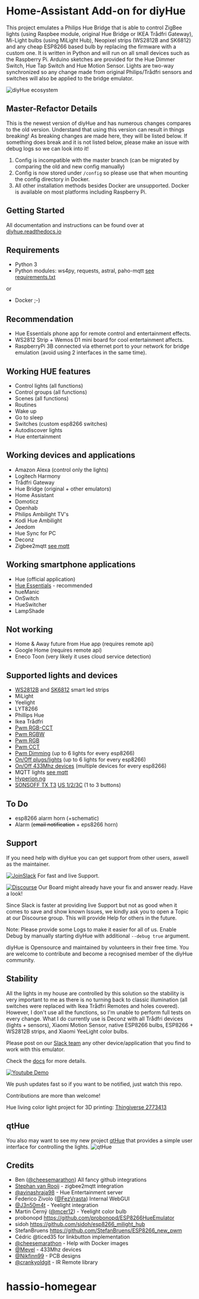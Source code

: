 # Home-Assistant Add-on for diyHue

This project emulates a Philips Hue Bridge that is able to control ZigBee lights (using Raspbee module, original Hue Bridge or IKEA Trådfri Gateway), Mi-Light bulbs (using MiLight Hub), Neopixel strips (WS2812B and SK6812) and any cheap ESP8266 based bulb by replacing the firmware with a custom one.
It is written in Python and will run on all small devices such as the Raspberry Pi. Arduino sketches are provided for the Hue Dimmer Switch, Hue Tap Switch and Hue Motion Sensor. Lights are two-way synchronized so any change made from original Philips/Trådfri sensors and switches will also be
applied to the bridge emulator.

![diyHue ecosystem](https://raw.githubusercontent.com/diyhue/diyhue.github.io/master/assets/images/hue-map.png)

## Master-Refactor Details

This is the newest version of diyHue and has numerous changes compares to the old version. Understand that using this version can result in things breaking! As breaking changes are made here, they will be listed below. If something does break and it is not listed below, please make an issue with
debug logs so we can look into it!

1. Config is incompatible with the master branch (can be migrated by comparing the old and new config manually)
2. Config is now stored under `/config` so please use that when mounting the config directory in Docker.
3. All other installation methods besides Docker are unsupported. Docker is available on most platforms including Raspberry Pi.

## Getting Started

All documentation and instructions can be found over at [diyhue.readthedocs.io](https://diyhue.readthedocs.io/)

## Requirements

-    Python 3
-    Python modules: ws4py, requests, astral, paho-mqtt [see requirements.txt](./requirements.txt)

or

-    Docker ;-)

## Recommendation

-    Hue Essentials phone app for remote control and entertainment effects.
-    WS2812 Strip + Wemos D1 mini board for cool entertainment affects.
-    RaspberryPi 3B connected via ethernet port to your network for bridge emulation (avoid using 2 interfaces in the same time).

## Working HUE features

-    Control lights (all functions)
-    Control groups (all functions)
-    Scenes (all functions)
-    Routines
-    Wake up
-    Go to sleep
-    Switches (custom esp8266 switches)
-    Autodiscover lights
-    Hue entertainment

## Working devices and applications

-    Amazon Alexa (control only the lights)
-    Logitech Harmony
-    Trådfri Gateway
-    Hue Bridge (original + other emulators)
-    Home Assistant
-    Domoticz
-    Openhab
-    Philips Ambilight TV's
-    Kodi Hue Ambilight
-    Jeedom
-    Hue Sync for PC
-    Deconz
-    Zigbee2mqtt [see mqtt](https://diyhue.readthedocs.io/en/latest/lights/mqtt.html)

## Working smartphone applications

-    Hue (official application)
-    [Hue Essentials](https://play.google.com/store/apps/details?id=com.superthomaslab.hueessentials) - recommended
-    hueManic
-    OnSwitch
-    HueSwitcher
-    LampShade

## Not working

-    Home & Away future from Hue app (requires remote api)
-    Google Home (requires remote api)
-    Eneco Toon (very likely it uses cloud service detection)

## Supported lights and devices

-    [WS2812B](https://github.com/diyhue/Lights/tree/master/Arduino/Generic_WS2812_Strip) and [SK6812](https://github.com/diyhue/Lights/tree/master/Arduino/Generic_SK6812_Strip) smart led strips
-    MiLight
-    Yeelight
-    LYT8266
-    Phillips Hue
-    Ikea Trådfri
-    [Pwm RGB-CCT](https://github.com/diyhue/Lights/tree/master/Arduino/Generic_RGB_CCT_Light)
-    [Pwm RGBW](https://github.com/diyhue/Lights/tree/master/Arduino/Generic_RGBW_Light)
-    [Pwm RGB](https://github.com/diyhue/Lights/tree/master/Arduino/Generic_RGB_Light)
-    [Pwm CCT](https://github.com/diyhue/Lights/tree/master/Arduino/Generic_CCT_Light)
-    [Pwm Dimming](https://github.com/diyhue/Lights/tree/master/Arduino/Generic_Dimmable_Light) (up to 6 lights for every esp8266)
-    [On/Off plugs/lights](https://github.com/diyhue/Lights/tree/master/Arduino/Generic_ON_OFF_device) (up to 6 lights for every esp8266)
-    [On/Off 433Mhz devices](https://github.com/diyhue/Lights/tree/master/Arduino/Generic_ON_OFF_device_433Mhz) (multiple devices for every esp8266)
-    MQTT lights [see mqtt](https://diyhue.readthedocs.io/en/latest/lights/mqtt.html)
-    [Hyperion.ng](https://github.com/hyperion-project/hyperion.ng)
-    [SONSOFF TX T3](https://sonoff.tech/product/wifi-smart-wall-swithes/tx-series) [US 1/2/3C](https://github.com/diyhue/Lights/tree/master/Arduino/Sonoff_TX_T3) (1 to 3 buttons)

## To Do

-    esp8266 alarm horn (+schematic)
-    Alarm (~~email notification~~ + eps8266 horn)

## Support

If you need help with diyHue you can get support from other users, aswell as the maintainer.

[![JoinSlack](https://img.shields.io/badge/Join%20us-on%20Slack-green.svg)](https://join.slack.com/t/diyhue/shared_invite/enQtNzAwNDE1NDY2MzQxLTljNGMwZmE0OWRhNDIwM2FjOGM1ZTcxNjNmYjc5ZmE3MjZlNmNjMmUzYmRkZjhhOGNjOTc4NzA0MGVkYzE2NWM) For fast and live Support.

[![Discourse](https://img.shields.io/discourse/users?server=https%3A%2F%2Fdiyhue.discourse.group)](https://diyhue.discourse.group) Our Board might already have your fix and answer ready. Have a look!

Since Slack is faster at providing live Support but not as good when it comes to save and show known Issues, we kindly ask you to open a Topic at our Discourse group. This will provide Help for others in the future.

Note: Please provide some Logs to make it easier for all of us. Enable Debug by manually starting diyHue with additional `--debug true` argument.

diyHue is Opensource and maintained by volunteers in their free time. You are welcome to contribute and become a recognised member of the diyHue community.

## Stability

All the lights in my house are controlled by this solution so the stability is very important to me as there is no turning back to classic illumination (all switches were replaced with Ikea Trådfri Remotes and holes covered). However, I don't use all the functions, so I'm unable to perform full
tests on every change. What I do currently use is Deconz with all Trådfri devices (lights + sensors), Xiaomi Motion Sensor, native ESP8266 bulbs, ESP8266 + WS2812B strips, and Xiaomi YeeLight color bulbs.

Please post on our [Slack team](https://slackinvite.squishedmooo.com/) any other device/application that you find to work with this emulator.

Check the [docs](https://diyhue.readthedocs.io/) for more details.

[![Youtube Demo](https://img.youtube.com/vi/c6MsG3oIehY/0.jpg)](https://www.youtube.com/watch?v=c6MsG3oIehY)

We push updates fast so if you want to be notified, just watch this repo.

Contributions are more than welcome!

Hue living color light project for 3D printing: [Thingiverse 2773413](https://www.thingiverse.com/thing:2773413)

## qtHue

You also may want to see my new project [qtHue](https://github.com/mariusmotea/qtHue) that provides a simple user interface for controlling the lights. ![qtHue](https://github.com/mariusmotea/qtHue/blob/master/Screenshot.png?raw=true)

## Credits

-    Ben ([@cheesemarathon](https://github.com/cheesemarathon)) All fancy github integrations
-    [Stephan van Rooij](https://github.com/svrooij) - zigbee2mqtt integration
-    [@avinashraja98](https://github.com/avinashraja98) - Hue Entertainment server
-    Federico Zivolo ([@FezVrasta](https://github.com/FezVrasta)) Internal WebGUI
-    [@J3n50m4t](https://github.com/J3n50m4t) - Yeelight integration
-    Martin Černý ([@mcer12](https://github.com/mcer12)) - Yeelight color bulb
-    probonopd https://github.com/probonopd/ESP8266HueEmulator
-    sidoh https://github.com/sidoh/esp8266_milight_hub
-    StefanBruens https://github.com/StefanBruens/ESP8266_new_pwm
-    Cédric @ticed35 for linkbutton implementation
-    [@cheesemarathon](https://github.com/cheesemarathon) - Help with Docker images
-    [@Mevel](https://github.com/Mevel) - 433Mhz devices
-    [@Nikfinn99](https://github.com/Nikfinn99) - PCB designs
-    [@crankyoldgit](https://github.com/crankyoldgit) - IR Remote library
# hassio-homegear

